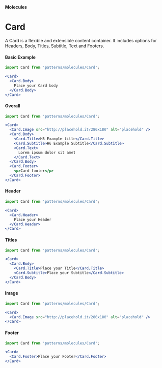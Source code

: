 **Molecules**

# Card


A Card is a flexible and extensible content container. It includes options for Headers, Body, Titles, Subtitle, Text and Footers.

#### **Basic Example**

```jsx 
import Card from 'patterns/molecules/Card';

<Card>
  <Card.Body>
    Place your Card body
  </Card.Body>
</Card>
```


#### **Overall**

```jsx 
import Card from 'patterns/molecules/Card';

<Card>
  <Card.Image src="http://placehold.it/280x180" alt="placehold" />
  <Card.Body>
    <Card.Title>H5 Example title</Card.Title>
    <Card.Subtitle>H6 Example Subtitle</Card.Subtitle>
    <Card.Text>
      Lorem ipsum dolor sit amet
    </Card.Text>
  </Card.Body>
  <Card.Footer>
    <p>Card footer</p>
  </Card.Footer>
</Card>
```

#### **Header**

```jsx 
import Card from 'patterns/molecules/Card';

<Card>
  <Card.Header>
    Place your Header
  </Card.Header>
</Card>
```

#### **Titles**

```jsx 
import Card from 'patterns/molecules/Card';

<Card>
  <Card.Body>
    <Card.Title>Place your Title</Card.Title>
    <Card.Subtitle>Place your Subtitle</Card.Subtitle>
  </Card.Body>
</Card>
```

#### **Image**

```jsx 
import Card from 'patterns/molecules/Card';

<Card>
  <Card.Image src="http://placehold.it/280x180" alt="placehold" />
</Card>
```

#### **Footer**

```jsx 
import Card from 'patterns/molecules/Card';

<Card>
  <Card.Footer>Place your Footer</Card.Footer>
</Card>
```